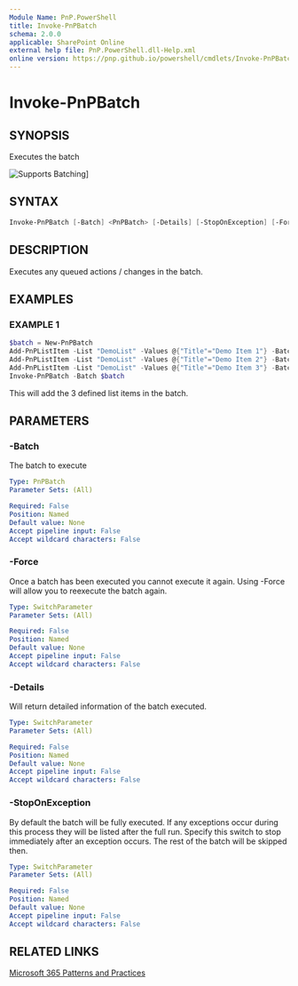 ```yaml
---
Module Name: PnP.PowerShell
title: Invoke-PnPBatch
schema: 2.0.0
applicable: SharePoint Online
external help file: PnP.PowerShell.dll-Help.xml
online version: https://pnp.github.io/powershell/cmdlets/Invoke-PnPBatch.html
---
```

 
# Invoke-PnPBatch

## SYNOPSIS

Executes the batch

![Supports Batching](../images/batching/Batching.png)]

## SYNTAX

```powershell
Invoke-PnPBatch [-Batch] <PnPBatch> [-Details] [-StopOnException] [-Force]
```

## DESCRIPTION

Executes any queued actions / changes in the batch.

## EXAMPLES

### EXAMPLE 1

```powershell
$batch = New-PnPBatch
Add-PnPListItem -List "DemoList" -Values @{"Title"="Demo Item 1"} -Batch $batch
Add-PnPListItem -List "DemoList" -Values @{"Title"="Demo Item 2"} -Batch $batch
Add-PnPListItem -List "DemoList" -Values @{"Title"="Demo Item 3"} -Batch $batch
Invoke-PnPBatch -Batch $batch
```

This will add the 3 defined list items in the batch.

## PARAMETERS

### -Batch

The batch to execute

```yaml
Type: PnPBatch
Parameter Sets: (All)

Required: False
Position: Named
Default value: None
Accept pipeline input: False
Accept wildcard characters: False
```

### -Force

Once a batch has been executed you cannot execute it again. Using -Force will allow you to reexecute the batch again.

```yaml
Type: SwitchParameter
Parameter Sets: (All)

Required: False
Position: Named
Default value: None
Accept pipeline input: False
Accept wildcard characters: False
```

### -Details

Will return detailed information of the batch executed.

```yaml
Type: SwitchParameter
Parameter Sets: (All)

Required: False
Position: Named
Default value: None
Accept pipeline input: False
Accept wildcard characters: False
```

### -StopOnException

By default the batch will be fully executed. If any exceptions occur during this process they will be listed after the full run. Specify this switch to stop immediately after an exception occurs. The rest of the batch will be skipped then.

```yaml
Type: SwitchParameter
Parameter Sets: (All)

Required: False
Position: Named
Default value: None
Accept pipeline input: False
Accept wildcard characters: False
```

## RELATED LINKS

[Microsoft 365 Patterns and Practices](https://aka.ms/m365pnp)
